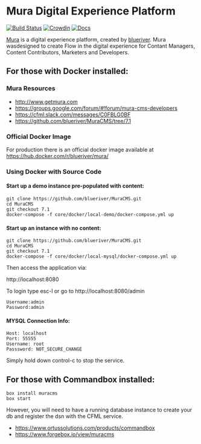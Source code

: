 # Mura Digital Experience Platform
[![Build Status](https://travis-ci.org/blueriver/MuraCMS.svg?branch=master "master")](https://travis-ci.org/blueriver/MuraCMS)
[![Crowdin](https://d322cqt584bo4o.cloudfront.net/muracms/localized.svg)](https://translate.getmura.com/project/muracms)
[![Docs](https://img.shields.io/badge/view%20docs-readthedocs-blue.svg?style=flat-square)](http://docs.getmura.com/)

[Mura](http://www.getmura.com) is a digital experience platform, created by [blueriver](http://www.blueriver.com). Mura wasdesigned to create Flow in the digital experience for Contant Managers, Content Contributors, Marketers and Developers. 

## For those with Docker installed:

### Mura Resources

* http://www.getmura.com
* https://groups.google.com/forum/#!forum/mura-cms-developers
* https://cfml.slack.com/messages/C0FBLG0BF
* https://github.com/blueriver/MuraCMS/tree/7.1

### Official Docker Image

For production there is an official docker image available at <https://hub.docker.com/r/blueriver/mura/>

### Using Docker with Source Code

#### Start up a demo instance pre-populated with content:

```
git clone https://github.com/blueriver/MuraCMS.git
cd MuraCMS
git checkout 7.1
docker-compose -f core/docker/local-demo/docker-compose.yml up
```

#### Start up an instance with no content:

```
git clone https://github.com/blueriver/MuraCMS.git
cd MuraCMS
git checkout 7.1
docker-compose -f core/docker/local-mysql/docker-compose.yml up
```

Then access the application via:

http://localhost:8080

To login type esc-l or go to http://localhost:8080/admin

```
Username:admin
Password:admin
```

#### MYSQL Connection Info:

```
Host: localhost
Port: 55555
Username: root
Passsword: NOT_SECURE_CHANGE
```

Simply hold down control-c to stop the service.

## For those with Commandbox installed:

```
box install muracms
box start
```
However, you will need to have a running database instance to create your db and register the dsn with the CFML service.

* https://www.ortussolutions.com/products/commandbox
* https://www.forgebox.io/view/muracms
